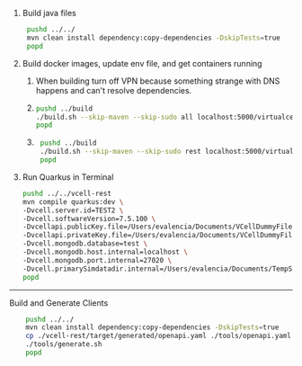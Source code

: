 
1. Build java files 
   ``` bash 
    pushd ../../
    mvn clean install dependency:copy-dependencies -DskipTests=true
    popd
    ```

2. Build docker images, update env file, and get containers running
   1. When building turn off VPN because something strange with DNS happens and can't resolve dependencies.
   2. 
       ```bash
       pushd ../build
       ./build.sh --skip-maven --skip-sudo all localhost:5000/virtualcell dev_zeke
       popd
      ```
   3. ```bash
       pushd ../build
       ./build.sh --skip-maven --skip-sudo rest localhost:5000/virtualcell dev_zeke
       popd
      ```

3. Run Quarkus in Terminal
   ``` bash 
   pushd ../../vcell-rest
   mvn compile quarkus:dev \
   -Dvcell.server.id=TEST2 \
   -Dvcell.softwareVersion=7.5.100 \
   -Dvcellapi.publicKey.file=/Users/evalencia/Documents/VCellDummyFiles/apiKeys.pem \
   -Dvcellapi.privateKey.file=/Users/evalencia/Documents/VCellDummyFiles/apiKeys \
   -Dvcell.mongodb.database=test \
   -Dvcell.mongodb.host.internal=localhost \
   -Dvcell.mongodb.port.internal=27020 \
   -Dvcell.primarySimdatadir.internal=/Users/evalencia/Documents/TempStorage
   popd
   ```

---
Build and Generate Clients

``` bash 
    pushd ../../
    mvn clean install dependency:copy-dependencies -DskipTests=true
    cp ./vcell-rest/target/generated/openapi.yaml ./tools/openapi.yaml
    ./tools/generate.sh
    popd
 ```
